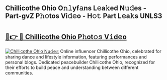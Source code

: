 ## Chillicothe Ohio O𝚗𝚕yf𝚊ns L𝚎a𝚔ed N𝚞𝚍es - Part-gvZ P𝚑𝚘tos Vi𝚍𝚎o - H𝚘𝚝 Part L𝚎a𝚔s UNLS3

# <h2><a href="http://kf485y.oniu.top/?m=Chillicothe+Ohio">🔗👉 🔴 Chillicothe Ohio P𝚑ot𝚘𝚜 V𝚒d𝚎o</a></h2>

[![Chillicothe Ohio Nu𝚍e𝚜](https://i.imgur.com/0qMVB7G.gif)](http://kf485y.oniu.top/?m=Chillicothe+Ohio)
Online influencer Chillicothe Ohio, celebrated for sharing dance and lifestyle information, featuring performances and personal blogs. Dedicated peacebuilder Chillicothe Ohio, recognized for their efforts to build peace and understanding between different communities.  
